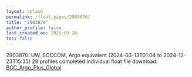 ```yaml
---
layout: splash
permalink: /float_pages/2903870/
title: "2903870"
author_profile: false
last_created_on: 2025-09-26
toc: false
---
```

 
2903870: UW, SOCCOM, Argo equivalent (2024-03-13T01:04 to 2024-12-23T15:35)
29 profiles completed
Individual float file download: [BGC_Argo_Plus_Global](https://ftp.soest.hawaii.edu/bgc_argo_plus/Individual_Floats/outliers_removed/2903870_Sprof_processed.nc)
